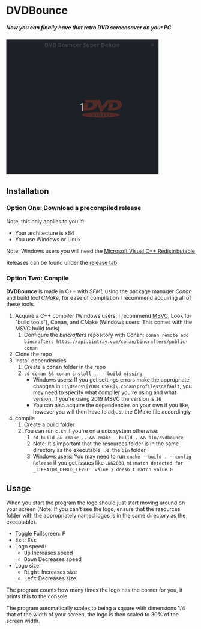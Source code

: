 # DVDBounce

##### Now you can finally have that retro DVD screensaver on your PC.

![](video.gif)

## Installation

### Option One: Download a precompiled release
Note, this only applies to you if:
- Your architecture is x64
- You use Windows or Linux

Note: Windows users you will need the [Microsoft Visual C++ Redistributable](https://support.microsoft.com/en-ca/help/2977003/the-latest-supported-visual-c-downloads)

Releases can be found under the [release tab](https://github.com/George-lewis/DVDBounce/releases)

### Option Two: Compile

**DVDBounce** is made in C++ with *SFML* using the package manager *Conan* and build tool *CMake*, for ease of compilation I recommend acquiring all of these tools.

1. Acquire a C++ compiler (Windows users: I recommend [MSVC](https://visualstudio.microsoft.com/downloads/), Look for "build tools"), Conan, and CMake (Windows users: This comes with the MSVC build tools)
   1. Configure the *bincrafters* repository with Conan: `conan remote add bincrafters https://api.bintray.com/conan/bincrafters/public-conan`
2. Clone the repo
3. Install dependencies
   1. Create a conan folder in the repo
   2. `cd conan && conan install .. --build missing`
      - Windows users: If you get settings errors make the appropriate changes in `C:\Users\[YOUR_USER]\.conan\profiles\default`, you may need to specify what compiler you're using and what version. If you're using 2019 MSVC the version is `16`
      - You can also acquire the dependencies on your own if you like, however you will then have to adjust the CMake file accordingly
4. compile
   1. Create a build folder
   2. You can run `c.sh` if you're on a unix system otherwise:
      1. `cd build && cmake .. && cmake --build . && bin/dvdbounce`
      2. Note: It's important that the resources folder is in the same directory as the executable, i.e. the `bin` folder
      3. Windows users: You may need to run `cmake --build . --config Release` if you get issues like `LNK2038 mismatch detected for _ITERATOR_DEBUG_LEVEL: value 2 doesn't match value 0`

## Usage

When you start the program the logo should just start moving around on your screen (Note: If you can't see the logo, ensure that the resources folder with the appropriately named logos is in the same directory as the executable).

- Toggle Fullscreen: <kbd>F</kbd>
- Exit: <kbd>Esc</kbd>
- Logo speed:
  - <kbd>Up</kbd> Increases speed
  - <kbd>Down</kbd> Decreases speed
- Logo size:
  - <kbd>Right</kbd> Increases size
  - <kbd>Left</kbd> Decreases size

The program counts how many times the logo hits the corner for you, it prints this to the console.

The program automatically scales to being a square with dimensions 1/4 that of the width of your screen, the logo is then scaled to 30% of the screen width.